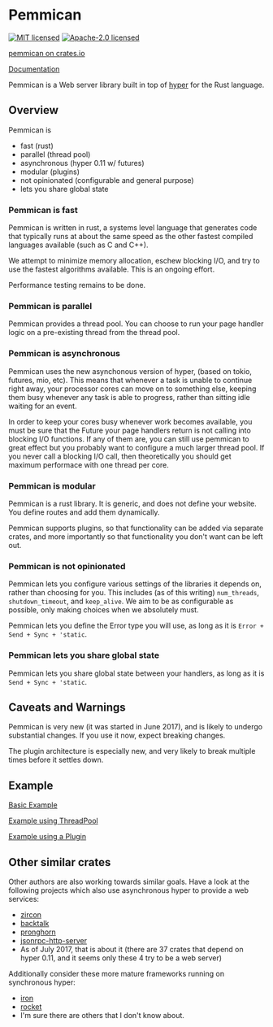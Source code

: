 # Pemmican

[![MIT licensed](https://img.shields.io/badge/license-MIT-blue.svg)](./LICENSE-MIT)
[![Apache-2.0 licensed](https://img.shields.io/badge/license-APACHE2-blue.svg)](./LICENSE-APACHE)

[pemmican on crates.io](https://crates.io/crates/pemmican)

[Documentation](https://docs.rs/pemmican)

Pemmican is a Web server library built in top of [hyper](https://hyper.rs) for
the Rust language.

## Overview

Pemmican is
* fast (rust)
* parallel (thread pool)
* asynchronous (hyper 0.11 w/ futures)
* modular (plugins)
* not opinionated (configurable and general purpose)
* lets you share global state

### Pemmican is fast

Pemmican is written in rust, a systems level language that generates code that typically
runs at about the same speed as the other fastest compiled languages available (such as C
and C++).

We attempt to minimize memory allocation, eschew blocking I/O, and try to use the fastest
algorithms available.  This is an ongoing effort.

Performance testing remains to be done.

### Pemmican is parallel

Pemmican provides a thread pool. You can choose to run your page handler logic on a
pre-existing thread from the thread pool.

### Pemmican is asynchronous

Pemmican uses the new asynchonous version of hyper, (based on tokio, futures,
mio, etc). This means that whenever a task is unable to continue right away,
your processor cores can move on to something else, keeping them busy whenever
any task is able to progress, rather than sitting idle waiting for an event.

In order to keep your cores busy whenever work becomes available, you must
be sure that the Future your page handlers return is not calling into blocking I/O
functions.  If any of them are, you can still use pemmican to great effect but
you probably want to configure a much larger thread pool.  If you never call
a blocking I/O call, then theoretically you should get maximum performace with
one thread per core.

### Pemmican is modular

Pemmican is a rust library. It is generic, and does not define your website.
You define routes and add them dynamically.

Pemmican supports plugins, so that functionality can be added via separate crates,
and more importantly so that functionality you don't want can be left out.

### Pemmican is not opinionated

Pemmican lets you configure various settings of the libraries it depends on,
rather than choosing for you. This includes (as of this writing) `num_threads`,
`shutdown_timeout`, and `keep_alive`.  We aim to be as configurable as possible,
only making choices when we absolutely must.

Pemmican lets you define the Error type you will use, as long as it is
`Error + Send + Sync + 'static`.

### Pemmican lets you share global state

Pemmican lets you share global state between your handlers, as long as it is
`Send + Sync + 'static`.

## Caveats and Warnings

Pemmican is very new (it was started in June 2017), and is likely to undergo substantial
changes. If you use it now, expect breaking changes.

The plugin architecture is especially new, and very likely to break multiple times before
it settles down.

## Example

[Basic Example](tests/basic.rs)

[Example using ThreadPool](tests/slow.rs)

[Example using a Plugin](tests/plugin.rs)

## Other similar crates

Other authors are also working towards similar goals.  Have a look at the
following projects which also use asynchronous hyper to provide a web
services:

* [zircon](https://crates.io/crates/zicron)
* [backtalk](https://crates.io/crates/backtalk)
* [pronghorn](https://crates.io/crates/pronghorn)
* [jsonrpc-http-server](https://crates.io/crates/jsonrpc-http-server)
* As of July 2017, that is about it (there are 37 crates that depend on hyper 0.11,
  and it seems only these 4 try to be a web server)

Additionally consider these more mature frameworks running on synchronous
hyper:

* [iron](https://crates.io/crates/iron)
* [rocket](https://crates.io/crates/rocket)
* I'm sure there are others that I don't know about.
